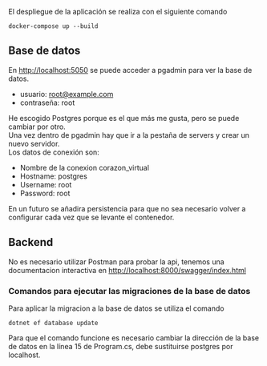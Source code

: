 El despliegue de la aplicación se realiza con el siguiente comando
```console
docker-compose up --build
```

<h2>Base de datos</h2>

En <http://localhost:5050> se puede acceder a pgadmin para ver la base de datos.<br>
- usuario: root@example.com
- contraseña: root

He escogido Postgres porque es el que más me gusta, pero se puede cambiar por otro.<br>
Una vez dentro de pgadmin hay que ir a la pestaña de servers y crear un nuevo servidor.<br>
Los datos de conexión son:
- Nombre de la conexion corazon_virtual
- Hostname: postgres
- Username: root
- Password: root

En un futuro se añadira persistencia para que no sea necesario volver a configurar cada vez que se levante el contenedor.

<h2>Backend</h2>

No es necesario utilizar Postman para probar la api, tenemos una documentacion interactiva en <http://localhost:8000/swagger/index.html>

<h3>Comandos para ejecutar las migraciones de la base de datos</h3>

Para aplicar la migracion a la base de datos se utiliza el comando
```console
dotnet ef database update
```
Para que el comando funcione es necesario cambiar la dirección de la base de datos en la línea 15 de Program.cs, debe sustituirse postgres por localhost.
